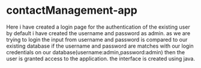 # contactManagement-app
Here i have created a login page for the authentication of  the existing user
by default i have created the  username and password as admin.
as we are trying to login the input from username and password is compared to our existing database 
if the username and password are matches with our login credentials on our database(username:admin,password:admin) 
then the user is  granted access to the application.
the interface is created using java.
